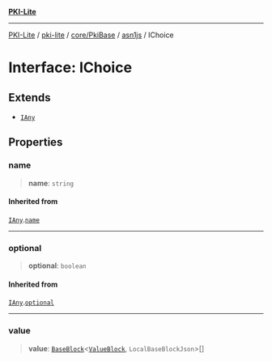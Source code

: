 [**PKI-Lite**](../../../../../../README.md)

---

[PKI-Lite](../../../../../../README.md) / [pki-lite](../../../../../README.md) / [core/PkiBase](../../../README.md) / [asn1js](../README.md) / IChoice

# Interface: IChoice

## Extends

- [`IAny`](IAny.md)

## Properties

### name

> **name**: `string`

#### Inherited from

[`IAny`](IAny.md).[`name`](IAny.md#name)

---

### optional

> **optional**: `boolean`

#### Inherited from

[`IAny`](IAny.md).[`optional`](IAny.md#optional)

---

### value

> **value**: [`BaseBlock`](../classes/BaseBlock.md)\<[`ValueBlock`](../classes/ValueBlock.md), `LocalBaseBlockJson`\>[]
